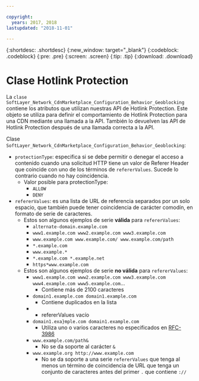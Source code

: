 ```yaml
---

copyright:
  years: 2017, 2018
lastupdated: "2018-11-01"

---
```


{:shortdesc: .shortdesc}
{:new_window: target="_blank"}
{:codeblock: .codeblock}
{:pre: .pre}
{:screen: .screen}
{:tip: .tip}
{:download: .download}

# Clase Hotlink Protection

La `clase SoftLayer_Network_CdnMarketplace_Configuration_Behavior_Geoblocking` contiene los atributos que utilizan nuestras API de Hotlink Protection. Este objeto se utiliza para definir el comportamiento de Hotlink Protection para una CDN mediante una llamada a la API.  También lo devuelven las API de Hotlink Protection después de una llamada correcta a la API.

Clase `SoftLayer_Network_CdnMarketplace_Configuration_Behavior_Geoblocking`:

* `protectionType`: especifica si se debe permitir o denegar el acceso a contenido cuando una solicitud HTTP tiene un valor de Referer Header que coincide con uno de los términos de `refererValues`. Sucede lo contrario cuando no hay coincidencia.
  * Valor posible para protectionType:
    * `ALLOW`
    * `DENY`
* `refererValues`: es una lista de URL de referencia separados por un solo espacio, que también puede tener coincidencia de carácter comodín, en formato de serie de caracteres.
  * Estos son algunos ejemplos de serie **válida** para `refererValues`:
    * `alternate-domain.example.com`
    * `www1.example.com www2.example.com www3.example.com`
    * `www.example.com www.example.com/ www.example.com/path`
    * `*.example.com`
    * `www.example.*`
    * `*.example.com *.example.net`
    * `https*www.example.com`
  * Estos son algunos ejemplos de serie **no válida** para `refererValues`:
    * `www1.example.com www2.example.com www3.example.com www4.example.com www5.example.com`...
      * Contiene más de 2100 caracteres
    * `domain1.example.com domain1.example.com`
      * Contiene duplicados en la lista
    * ` `
      * refererValues vacío
    * `domain1.exa}mple.com domain1.example.com`
      * Utiliza uno o varios caracteres no especificados en [RFC-3986](https://tools.ietf.org/html/rfc3986#section-2)
    * `www.example.com/path&`
      * No se da soporte al carácter `&`
    * `www.example.org http://www.example.com`
      * No se da soporte a una serie `refererValues` que tenga al menos un término de coincidencia de URL que tenga un conjunto de caracteres antes del primer `.` que contiene `://`
